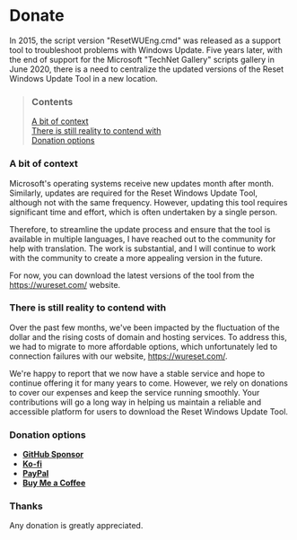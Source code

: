 # Donate

In 2015, the script version "ResetWUEng.cmd" was released as a support tool to troubleshoot problems with Windows Update. Five years later, with the end of support for the Microsoft "TechNet Gallery" scripts gallery in June 2020, there is a need to centralize the updated versions of the Reset Windows Update Tool in a new location.

> ### Contents
>
> [A bit of context](#a-bit-of-context) <br />
> [There is still reality to contend with](#there-is-still-reality-to-contend-with) <br />
> [Donation options](#donation-options)

### A bit of context

Microsoft's operating systems receive new updates month after month. Similarly, updates are required for the Reset Windows Update Tool, although not with the same frequency. However, updating this tool requires significant time and effort, which is often undertaken by a single person.

Therefore, to streamline the update process and ensure that the tool is available in multiple languages, I have reached out to the community for help with translation. The work is substantial, and I will continue to work with the community to create a more appealing version in the future.

For now, you can download the latest versions of the tool from the https://wureset.com/ website.

### There is still reality to contend with

Over the past few months, we've been impacted by the fluctuation of the dollar and the rising costs of domain and hosting services. To address this, we had to migrate to more affordable options, which unfortunately led to connection failures with our website, https://wureset.com/.

We're happy to report that we now have a stable service and hope to continue offering it for many years to come. However, we rely on donations to cover our expenses and keep the service running smoothly. Your contributions will go a long way in helping us maintain a reliable and accessible platform for users to download the Reset Windows Update Tool.

### Donation options

- [**GitHub Sponsor**](https://github.com/sponsors/ManuelGil)
- [**Ko-fi**](https://ko-fi.com/ManuelGil)
- [**PayPal**](https://paypal.me/ManuelFGil)
- [**Buy Me a Coffee**](https://www.buymeacoffee.com/ManuelGil)

### Thanks

Any donation is greatly appreciated.
